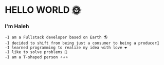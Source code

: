 #  HELLO WORLD :sun_with_face:
###  I'm Haleh
    -I am a Fullstack developer based on Earth 🌎
    -I decided to shift from being just a consumer to being a producer🌱
    -I learned programming to realize my idea with love ❤️
    -I like to solve problems 🔑
    -I am a T-shaped person ⭐⭐⭐
